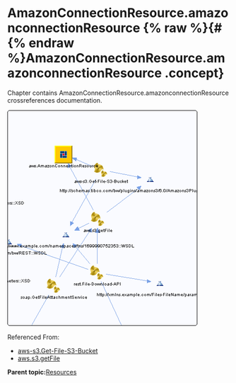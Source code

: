 # AmazonConnectionResource.amazonconnectionResource {% raw %}{#{% endraw %}AmazonConnectionResource.amazonconnectionResource .concept}

Chapter contains AmazonConnectionResource.amazonconnectionResource crossreferences documentation.

![](cross_aws.AmazonConnectionResource.png)

Referenced From:

-   [aws-s3.Get-File-S3-Bucket](../../../projects/com.odido-rfp-demo/Processes/aws-s3/Get-File-S3-Bucket.bwp.md)
-   [aws.s3.getFile](../../../projects/com.odido-rfp-demo.application_1.0.0_ear/Processes/aws/s3/getFile.bwp.md)

**Parent topic:**[Resources](../../../cross/dependencies/resources/resources.md)

